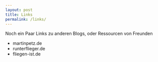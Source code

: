 ```yaml
---
layout: post
title: Links
permalink: /links/
---
```


Noch ein Paar Links zu anderen Blogs, oder Ressourcen von Freunden

* martinpetz.de
* runterflieger.de 
* fliegen-ist.de

